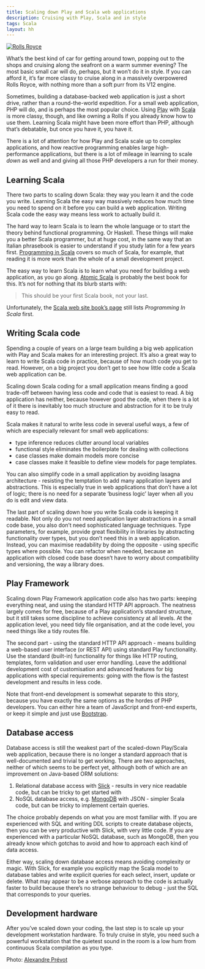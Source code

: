 ```yaml
---
title: Scaling down Play and Scala web applications
description: Cruising with Play, Scala and in style
tags: Scala
layout: hh
---
```


[ ![Rolls Royce](rolls-royce.jpg) ](https://www.flickr.com/photos/alexprevot/8696067685)

What’s the best kind of car for getting around town, popping out to the shops and cruising along the seafront on a warm summer evening? The most basic small car will do, perhaps, but it won’t do it in style. If you can afford it, it’s far more classy to cruise along in a massively overpowered Rolls Royce, with nothing more than a soft purr from its V12 engine.

Sometimes, building a database-backed web application is just a short drive, rather than a round-the-world expedition. For a small web application, PHP will do, and is perhaps the most popular choice. Using 
[Play](http://playframework.com/) with [Scala](http://www.scala-lang.org) is more classy, though, and like owning a Rolls if you already know how to use them. Learning Scala might have been more effort than PHP, although that’s debatable, but once you have it, you have it.

There is a lot of attention for how Play and Scala scale up to complex applications, and how reactive programming enables large high-performance applications, but there is a lot of mileage in learning to scale _down_ as well and and giving all those PHP developers a run for their money.


## Learning Scala

There two parts to scaling down Scala: they way you learn it and the code you write. Learning Scala the easy way massively reduces how much time you need to spend on it before you can build a web application. Writing Scala code the easy way means less work to actually build it.

The hard way to learn Scala is to learn the whole language or to start the theory behind functional programming. Or Haskell. These things will make you a better Scala programmer, but at huge cost, in the same way that an Italian phrasebook is easier to understand if you study latin for a few years first. [Programming in Scala](http://www.artima.com/shop/programming_in_scala_2ed) covers so much of Scala, for example, that reading it is more work than the whole of a small development project.

The easy way to learn Scala is to learn what you need for building a web application, as you go along. 
[Atomic Scala](http://www.atomicscala.com) is probably the best book for this. It’s not for nothing that its blurb starts with:

> This should be your first Scala book, not your last.

Unfortunately, the [Scala web site book’s page](http://www.scala-lang.org/documentation/books.html)
still lists _Programming In Scala_ first.


## Writing Scala code

Spending a couple of years on a large team building a big web application with Play and Scala makes for an interesting project. It’s also a great way to learn to write Scala code in practice, because of how much code you get to read. However, on a big project you don’t get to see how little code a Scala web application can be.

Scaling down Scala coding for a small application means finding a good trade-off between having less code and code that is easiest to read. A big application has neither, because however good the code, when there is a lot of it there is inevitably too much structure and abstraction for it to be truly easy to read.

Scala makes it natural to write less code in several useful ways, a few of which are especially relevant for small web applications:

* type inference reduces clutter around local variables
* functional style eliminates the boilerplate for dealing with collections
* case classes make domain models more concise
* case classes make it feasible to define view models for page templates.

You can also simplify code in a small application by avoiding lasagna architecture - resisting the temptation to add many application layers and abstractions. This is especially true in web applications that don’t have a lot of logic; there is no need for a separate ‘business logic’ layer when all you do is edit and view data.

The last part of scaling down how you write Scala code is keeping it readable. Not only do you not need application layer abstractions in a small code base, you also don’t need sophisticated language techniques. Type parameters, for example, provide great flexibility in libraries by abstracting functionality over types, but you don’t need this in a web application. Instead, you can maximise readability by doing the opposite - using specific types where possible. You can refactor when needed, because an application with closed code base doesn’t have to worry about compatibility and versioning, the way a library does.


## Play Framework

Scaling down Play Framework application code also has two parts: keeping everything neat, and using the standard HTTP API approach. The neatness largely comes for free, because of a Play application’s standard structure, but it still takes some discipline to achieve consistency at all levels. At the application level, you need tidy file organisation, and at the code level, you need things like a tidy routes file.

The second part - using the standard HTTP API approach - means building a web-based user interface (or REST API) using standard Play functionality. Use the standard (built-in) functionality for things like HTTP routing, templates, form validation and user error handling. Leave the additional development cost of customisation and advanced features for big applications with special requirements: going with the flow is the fastest development and results in less code.

Note that front-end development is somewhat separate to this story, because you have exactly the same options as the hordes of PHP developers. You can either hire a team of JavaScript and front-end experts, or keep it simple and just use [Bootstrap](http://getbootstrap.com/).


## Database access

Database access is still the weakest part of the scaled-down Play/Scala web application, because there is no longer a standard approach that is well-documented and trivial to get working. There are two approaches, neither of which seems to be perfect yet, although both of which are an improvement on Java-based ORM solutions:

1. Relational database access with [Slick](http://slick.typesafe.com/) - results in very nice readable code, but can be tricky to get started with
2. NoSQL database access, e.g. [MongoDB](https://www.mongodb.org/) with JSON - simpler Scala code, but can be tricky to implement certain queries.

The choice probably depends on what you are most familiar with. If you are experienced with SQL and writing DDL scripts to create database objects, then you can be very productive with Slick, with very little code. If you are experienced with a particular NoSQL database, such as MongoDB, then you already know which gotchas to avoid and how to approach each kind of data access.

Either way, scaling down database access means avoiding complexity or magic. With Slick, for example you explicitly map the Scala model to database tables and write explicit queries for each select, insert, update or delete. What may appear to be a verbose approach to the code is actually faster to build because there’s no strange behaviour to debug - just the SQL that corresponds to your queries.


## Development hardware

After you’ve scaled down your coding, the last step is to scale up your development workstation hardware. To truly cruise in style, you need such a powerful workstation that the quietest sound in the room is a low hum from continuous Scala compilation as you type.

Photo: [Alexandre Prévot](https://www.flickr.com/photos/alexprevot/8696067685)